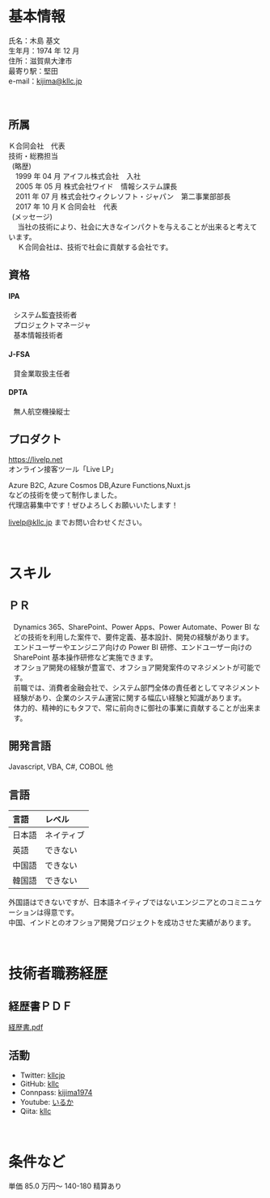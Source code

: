 # 基本情報

氏名：木島 基文  
 生年月：1974 年 12 月  
 住所：滋賀県大津市  
 最寄り駅：堅田  
 e-mail：kijima@kllc.jp

<br />

## 所属

Ｋ合同会社　代表  
技術・総務担当  
 (略歴)  
  1999 年 04 月 アイフル株式会社   入社  
  2005 年 05 月 株式会社ワイド   情報システム課長  
  2011 年 07 月 株式会社ウィクレソフト・ジャパン   第二事業部部長  
  2017 年 10 月 K 合同会社   代表  
 (メッセージ)  
   当社の技術により、社会に大きなインパクトを与えることが出来ると考えています。  
   Ｋ合同会社は、技術で社会に貢献する会社です。

## 資格

#### IPA

<div style="padding-left:10px">

システム監査技術者  
プロジェクトマネージャ  
基本情報技術者

</div>

#### J-FSA

<div style="padding-left:10px">

貸金業取扱主任者

</div>

#### DPTA

<div style="padding-left:10px">

無人航空機操縦士

</div>

## プロダクト

https://livelp.net  
オンライン接客ツール「Live LP」

Azure B2C, Azure Cosmos DB,Azure Functions,Nuxt.js  
などの技術を使って制作しました。  
代理店募集中です！ぜひよろしくお願いいたします！

livelp@kllc.jp までお問い合わせください。

<br />

# スキル

## ＰＲ

<div style="padding-left:10px">

Dynamics 365、SharePoint、Power Apps、Power Automate、Power BI などの技術を利用した案件で、要件定義、基本設計、開発の経験があります。  
エンドユーザーやエンジニア向けの Power BI 研修、エンドユーザー向けの SharePoint 基本操作研修など実施できます。  
オフショア開発の経験が豊富で、オフショア開発案件のマネジメントが可能です。  
前職では、消費者金融会社で、システム部門全体の責任者としてマネジメント経験があり、企業のシステム運営に関する幅広い経験と知識があります。  
体力的、精神的にもタフで、常に前向きに御社の事業に貢献することが出来ます。

</div>

## 開発言語

Javascript, VBA, C#, COBOL 他

## 言語

| 言語   | レベル     |
| :----- | :--------- |
| 日本語 | ネイティブ |
| 英語   | できない   |
| 中国語 | できない   |
| 韓国語 | できない   |

外国語はできないですが、日本語ネイティブではないエンジニアとのコミニュケーションは得意です。  
中国、インドとのオフショア開発プロジェクトを成功させた実績があります。

<br />

# 技術者職務経歴

## 経歴書ＰＤＦ

[経歴書.pdf](経歴書（木島基文）.pdf)

## 活動

- Twitter: [kllcjp](https://twitter.com/kllcjp)
- GitHub: [kllc](https://github.com/kllc)
- Connpass: [kijima1974](https://connpass.com/user/kijima1974/)
- Youtube: [いるか](https://www.youtube.com/channel/UCo-lpJx0ZwGhRORLefffirA)
- Qiita: [kllc](https://qiita.com/kllc)

<br/>

# 条件など

単価 85.0 万円～ 140-180 精算あり
